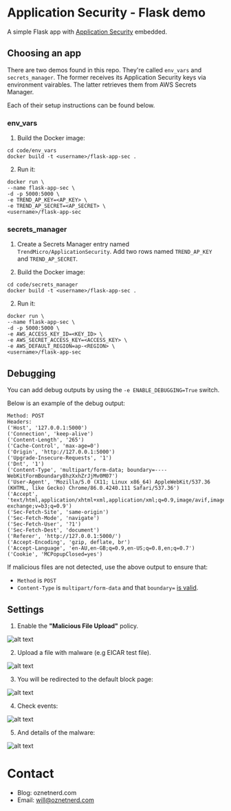 # Application Security - Flask demo

A simple Flask app with [Application Security](https://docs.app-security.trendmicro.com/) embedded. 

## Choosing an app

There are two demos found in this repo. They're called `env_vars` and `secrets_manager`. The former receives its Application Security keys via environment vairables. The latter retrieves them from AWS Secrets Manager.

Each of their setup instructions can be found below.

### env_vars

1. Build the Docker image:

```
cd code/env_vars
docker build -t <username>/flask-app-sec .
```

2. Run it:

```
docker run \
--name flask-app-sec \
-d -p 5000:5000 \
-e TREND_AP_KEY=<AP_KEY> \
-e TREND_AP_SECRET=<AP_SECRET> \
<username>/flask-app-sec
```

### secrets_manager

1. Create a Secrets Manager entry named `TrendMicro/ApplicationSecurity`. Add two rows named `TREND_AP_KEY` and `TREND_AP_SECRET`. 

2. Build the Docker image:

```
cd code/secrets_manager
docker build -t <username>/flask-app-sec .
```

2. Run it:

```
docker run \
--name flask-app-sec \
-d -p 5000:5000 \
-e AWS_ACCESS_KEY_ID=<KEY_ID> \
-e AWS_SECRET_ACCESS_KEY=<ACCESS_KEY> \
-e AWS_DEFAULT_REGION=ap-<REGION> \
<username>/flask-app-sec
```

## Debugging

You can add debug outputs by using the `-e ENABLE_DEBUGGING=True` switch.

Below is an example of the debug output:

```
Method: POST
Headers:
('Host', '127.0.0.1:5000')
('Connection', 'keep-alive')
('Content-Length', '265')
('Cache-Control', 'max-age=0')
('Origin', 'http://127.0.0.1:5000')
('Upgrade-Insecure-Requests', '1')
('Dnt', '1')
('Content-Type', 'multipart/form-data; boundary=----WebKitFormBoundary8hzXxhZrJjMv0M07')
('User-Agent', 'Mozilla/5.0 (X11; Linux x86_64) AppleWebKit/537.36 (KHTML, like Gecko) Chrome/86.0.4240.111 Safari/537.36')
('Accept', 'text/html,application/xhtml+xml,application/xml;q=0.9,image/avif,image/webp,image/apng,*/*;q=0.8,application/signed-exchange;v=b3;q=0.9')
('Sec-Fetch-Site', 'same-origin')
('Sec-Fetch-Mode', 'navigate')
('Sec-Fetch-User', '?1')
('Sec-Fetch-Dest', 'document')
('Referer', 'http://127.0.0.1:5000/')
('Accept-Encoding', 'gzip, deflate, br')
('Accept-Language', 'en-AU,en-GB;q=0.9,en-US;q=0.8,en;q=0.7')
('Cookie', 'MCPopupClosed=yes')
```

If malicious files are not detected, use the above output to ensure that:
  * `Method` is `POST`
  *  `Content-Type` is `multipart/form-data` and that `boundary=` [is valid](https://ec.haxx.se/http/http-multipart).

## Settings

1. Enable the **"Malicious File Upload"** policy.

![alt text](images/policy.png)

2. Upload a file with malware (e.g EICAR test file).

![alt text](images/upload.png)

3. You will be redirected to the default block page:

![alt text](images/block.png)

4. Check events:

![alt text](images/events.png)

5. And details of the malware:

![alt text](images/report.png)

# Contact

* Blog: oznetnerd.com
* Email: will@oznetnerd.com